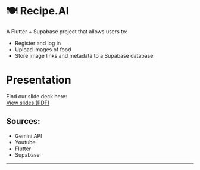 # 🍽 Recipe.AI

A Flutter + Supabase project that allows users to:

- Register and log in
- Upload images of food
- Store image links and metadata to a Supabase database

# Presentation

Find our slide deck here:  
[View slides (PDF)](presentation_stuff/presentation.pdf)

## Sources:
- Gemini API
- Youtube
- Flutter
- Supabase


---
